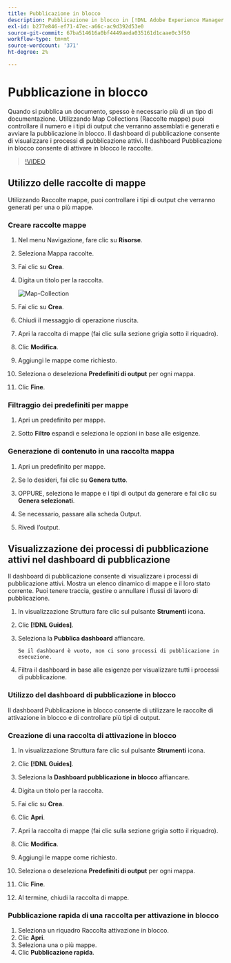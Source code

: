 ```yaml
---
title: Pubblicazione in blocco
description: Pubblicazione in blocco in [!DNL Adobe Experience Manager Guides]
exl-id: b277e846-ef71-47ec-a66c-ac9d392d53e0
source-git-commit: 67ba514616a0bf4449aeda035161d1caae0c3f50
workflow-type: tm+mt
source-wordcount: '371'
ht-degree: 2%

---
```


# Pubblicazione in blocco

Quando si pubblica un documento, spesso è necessario più di un tipo di documentazione. Utilizzando Map Collections (Raccolte mappe) puoi controllare il numero e i tipi di output che verranno assemblati e generati e avviare la pubblicazione in blocco. Il dashboard di pubblicazione consente di visualizzare i processi di pubblicazione attivi. Il dashboard Pubblicazione in blocco consente di attivare in blocco le raccolte.

>[!VIDEO](https://video.tv.adobe.com/v/338985?quality=12&learn=on)

## Utilizzo delle raccolte di mappe

Utilizzando Raccolte mappe, puoi controllare i tipi di output che verranno generati per una o più mappe.

### Creare raccolte mappe

1. Nel menu Navigazione, fare clic su **Risorse**.

1. Seleziona Mappa raccolte.

1. Fai clic su **Crea**.

1. Digita un titolo per la raccolta.

   ![Map-Collection](images/map-collection.png)

1. Fai clic su **Crea**.
1. Chiudi il messaggio di operazione riuscita.

1. Apri la raccolta di mappe (fai clic sulla sezione grigia sotto il riquadro).

1. Clic **Modifica**.

1. Aggiungi le mappe come richiesto.

1. Seleziona o deseleziona **Predefiniti di output** per ogni mappa.
1. Clic **Fine**.

### Filtraggio dei predefiniti per mappe

1. Apri un predefinito per mappe.

1. Sotto **Filtro** espandi e seleziona le opzioni in base alle esigenze.

### Generazione di contenuto in una raccolta mappa

1. Apri un predefinito per mappe.

1. Se lo desideri, fai clic su **Genera tutto**.

1. OPPURE, seleziona le mappe e i tipi di output da generare e fai clic su **Genera selezionati**.

1. Se necessario, passare alla scheda Output.

1. Rivedi l’output.

## Visualizzazione dei processi di pubblicazione attivi nel dashboard di pubblicazione

Il dashboard di pubblicazione consente di visualizzare i processi di pubblicazione attivi. Mostra un elenco dinamico di mappe e il loro stato corrente. Puoi tenere traccia, gestire o annullare i flussi di lavoro di pubblicazione.

1. In visualizzazione Struttura fare clic sul pulsante **Strumenti** icona.

1. Clic **[!DNL Guides]**.

1. Seleziona la **Pubblica dashboard** affiancare.

       Se il dashboard è vuoto, non ci sono processi di pubblicazione in esecuzione.
       
   
1. Filtra il dashboard in base alle esigenze per visualizzare tutti i processi di pubblicazione.

### Utilizzo del dashboard di pubblicazione in blocco

Il dashboard Pubblicazione in blocco consente di utilizzare le raccolte di attivazione in blocco e di controllare più tipi di output.

### Creazione di una raccolta di attivazione in blocco

1. In visualizzazione Struttura fare clic sul pulsante **Strumenti** icona.

1. Clic **[!DNL Guides]**.

1. Seleziona la **Dashboard pubblicazione in blocco** affiancare.

1. Digita un titolo per la raccolta.

1. Fai clic su **Crea**.

1. Clic **Apri**.

1. Apri la raccolta di mappe (fai clic sulla sezione grigia sotto il riquadro).

1. Clic **Modifica**.

1. Aggiungi le mappe come richiesto.

1. Seleziona o deseleziona **Predefiniti di output** per ogni mappa.
1. Clic **Fine**.
1. Al termine, chiudi la raccolta di mappe.

### Pubblicazione rapida di una raccolta per attivazione in blocco

1. Seleziona un riquadro Raccolta attivazione in blocco.
1. Clic **Apri**.
1. Seleziona una o più mappe.
1. Clic **Pubblicazione rapida**.
